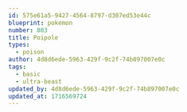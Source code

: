 ```yaml
---
id: 575e61a5-9427-4564-8797-d307ed53e44c
blueprint: pokemon
number: 803
title: Poipole
types:
  - poison
author: 4d8d6ede-5963-429f-9c2f-74b897007e0c
tags:
  - basic
  - ultra-beast
updated_by: 4d8d6ede-5963-429f-9c2f-74b897007e0c
updated_at: 1716569724
---
```

